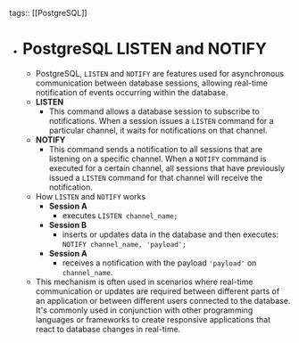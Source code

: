 tags:: [[PostgreSQL]]

- # PostgreSQL LISTEN and NOTIFY
	- PostgreSQL, `LISTEN` and `NOTIFY` are features used for asynchronous communication between database sessions, allowing real-time notification of events occurring within the database.
	- **LISTEN**
		- This command allows a database session to subscribe to notifications. When a session issues a `LISTEN` command for a particular channel, it waits for notifications on that channel.
	- **NOTIFY**
		- This command sends a notification to all sessions that are listening on a specific channel. When a `NOTIFY` command is executed for a certain channel, all sessions that have previously issued a `LISTEN` command for that channel will receive the notification.
	- How `LISTEN` and `NOTIFY` works
		- **Session A**
			- executes `LISTEN channel_name;`
		- **Session B**
			- inserts or updates data in the database and then executes: `NOTIFY channel_name, 'payload';`
		- **Session A**
			- receives a notification with the payload `'payload'` on `channel_name`.
	- This mechanism is often used in scenarios where real-time communication or updates are required between different parts of an application or between different users connected to the database. It's commonly used in conjunction with other programming languages or frameworks to create responsive applications that react to database changes in real-time.